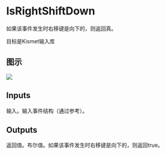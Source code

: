 # IsRightShiftDown

如果该事件发生时右移键是向下的，则返回真。

目标是Kismet输入库

## 图示

![]($-20221218-19243443.png)

## Inputs

输入。输入事件结构（通过参考）。  

## Outputs

返回值。布尔值。如果该事件发生时右移键是向下的，则返回true。
